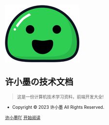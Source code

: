 <!-- _coverpage.md -->

![logo](./icon.svg)

# 许小墨の技术文档
>
> 这是一份计算机技术学习资料，前端开发大全!

- Copyright © 2023 许小墨 All Rights Reserved.

[许小墨吖](https://angelxyj.gitee.io/xuxiaomo.blog/)
[开始阅读](README.md)
